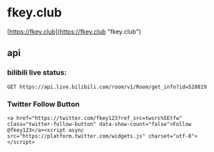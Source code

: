 # fkey.club

[https://fkey.club](https://fkey.club "fkey.club")

## api

### bilibili live status:
```
GET https://api.live.bilibili.com/room/v1/Room/get_info?id=528819
```

### Twitter Follow Button
```
<a href="https://twitter.com/fkey123?ref_src=twsrc%5Etfw" class="twitter-follow-button" data-show-count="false">Follow @fkey123</a><script async src="https://platform.twitter.com/widgets.js" charset="utf-8"></script>
```
